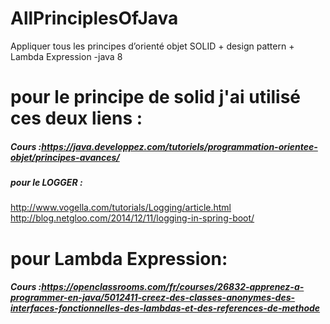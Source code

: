# AllPrinciplesOfJava
Appliquer tous les principes d’orienté objet SOLID + design pattern + Lambda Expression -java 8
# pour le principe de solid j'ai utilisé ces deux liens :
#####  Cours :https://java.developpez.com/tutoriels/programmation-orientee-objet/principes-avances/
#####  pour le LOGGER : 
http://www.vogella.com/tutorials/Logging/article.html</br>
http://blog.netgloo.com/2014/12/11/logging-in-spring-boot/ </br>


# pour Lambda Expression:
#####  Cours :https://openclassrooms.com/fr/courses/26832-apprenez-a-programmer-en-java/5012411-creez-des-classes-anonymes-des-interfaces-fonctionnelles-des-lambdas-et-des-references-de-methode
